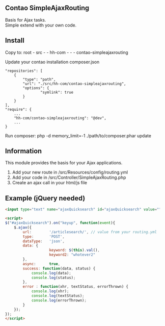 ## Contao SimpleAjaxRouting

Basis for Ajax tasks.  
Simple extend with your own code.  

## Install

Copy to:
root
\- src 
\- - hh-com
\- - - contao-simpleajaxrouting

Update your contao installation composer.json
``` code
"repositories": [
    {
        "type": "path",
        "url": "./src/hh-com/contao-simpleajaxrouting",
        "options": {
                "symlink": true
        }
    }
],
"require": {
    ...
    "hh-com/contao-simpleajaxrouting": "@dev",
    ... 
}
```
Run composer: php -d memory_limit=-1 ./path/to/composer.phar update


## Information

This module provides the basis for your Ajax applications.
1) Add your new route in /src/Resources/config/routing.yml
2) Add your code in /src/Controller/SimpleAjaxRouting.php 
3) Create an ajax call in your html/js file

## Example (jQuery needed)

```html
<input type="text" name="ajaxQuicksearch" id="ajaxQuicksearch" value="">

<script>
$("#ajaxQuicksearch").on("keyup", function(event){  
	$.ajax({  
		url:        '/articlesearch/', // value from your routing.yml
		type:       'POST',   
		dataType:   'json',
		data: {
                    keyword: $(this).val(),
                    keyword2: "whotever2"
        },
		async:      true,  
		success: function(data, status) {  
			console.log(data);
			console.log(status);
		},  
		error : function(xhr, textStatus, errorThrown) {  
			console.log(xhr); 
			console.log(textStatus); 
			console.log(errorThrown); 
		}  
	});  
});
</script>
```